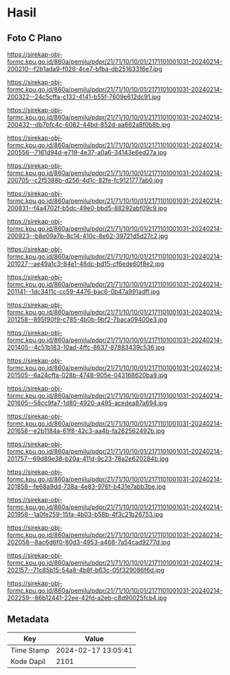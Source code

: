 # Hasil

## Foto C Plano

https://sirekap-obj-formc.kpu.go.id/860a/pemilu/pdpr/21/71/10/10/01/2171101001031-20240214-200210--f2b1ada9-f026-4ce7-bfba-db25163316e7.jpg

https://sirekap-obj-formc.kpu.go.id/860a/pemilu/pdpr/21/71/10/10/01/2171101001031-20240214-200322--24c5cffa-c132-4141-b55f-7609e612dc91.jpg

https://sirekap-obj-formc.kpu.go.id/860a/pemilu/pdpr/21/71/10/10/01/2171101001031-20240214-200432--db7bfc4c-6062-44bd-852d-aa662a8f0b8b.jpg

https://sirekap-obj-formc.kpu.go.id/860a/pemilu/pdpr/21/71/10/10/01/2171101001031-20240214-200556--7161d94d-e719-4e37-a0a6-34143e6ed27a.jpg

https://sirekap-obj-formc.kpu.go.id/860a/pemilu/pdpr/21/71/10/10/01/2171101001031-20240214-200705--c2f5388b-d256-4d1c-82fe-fc9121777ab0.jpg

https://sirekap-obj-formc.kpu.go.id/860a/pemilu/pdpr/21/71/10/10/01/2171101001031-20240214-200831--f4a4702f-b5dc-49e0-bbd5-88292abf09c9.jpg

https://sirekap-obj-formc.kpu.go.id/860a/pemilu/pdpr/21/71/10/10/01/2171101001031-20240214-200923--b8e09a7b-8c14-410c-8e62-39721d5d27c2.jpg

https://sirekap-obj-formc.kpu.go.id/860a/pemilu/pdpr/21/71/10/10/01/2171101001031-20240214-201027--ae49a1c3-84e1-46dc-bd15-cf6ede60f8e2.jpg

https://sirekap-obj-formc.kpu.go.id/860a/pemilu/pdpr/21/71/10/10/01/2171101001031-20240214-201141--1dc3411c-cc59-4476-bac6-0b47a991adff.jpg

https://sirekap-obj-formc.kpu.go.id/860a/pemilu/pdpr/21/71/10/10/01/2171101001031-20240214-201258--895f90f9-c785-4b0b-9bf2-7baca09400e3.jpg

https://sirekap-obj-formc.kpu.go.id/860a/pemilu/pdpr/21/71/10/10/01/2171101001031-20240214-201405--4c51b183-10ad-4ffc-8637-87883439c536.jpg

https://sirekap-obj-formc.kpu.go.id/860a/pemilu/pdpr/21/71/10/10/01/2171101001031-20240214-201505--6a24cffa-028b-4748-905e-043168620ba9.jpg

https://sirekap-obj-formc.kpu.go.id/860a/pemilu/pdpr/21/71/10/10/01/2171101001031-20240214-201605--58cc9fa7-1d80-4920-a495-acedea87a694.jpg

https://sirekap-obj-formc.kpu.go.id/860a/pemilu/pdpr/21/71/10/10/01/2171101001031-20240214-201658--e2b1184a-61f8-42c3-aa4b-fa262562492b.jpg

https://sirekap-obj-formc.kpu.go.id/860a/pemilu/pdpr/21/71/10/10/01/2171101001031-20240214-201757--69d89e38-b20a-411d-9c23-78a2e620284b.jpg

https://sirekap-obj-formc.kpu.go.id/860a/pemilu/pdpr/21/71/10/10/01/2171101001031-20240214-201858--fe68a9dd-738a-4e83-976f-b431e7abb3be.jpg

https://sirekap-obj-formc.kpu.go.id/860a/pemilu/pdpr/21/71/10/10/01/2171101001031-20240214-201958--1a0fe259-15fa-4b03-b58b-4f3c21b26753.jpg

https://sirekap-obj-formc.kpu.go.id/860a/pemilu/pdpr/21/71/10/10/01/2171101001031-20240214-202058--8ac6d6f0-80d3-4953-a468-7a54cad9277d.jpg

https://sirekap-obj-formc.kpu.go.id/860a/pemilu/pdpr/21/71/10/10/01/2171101001031-20240214-202157--71c85b15-54a8-4b8f-b63c-05f329086f6d.jpg

https://sirekap-obj-formc.kpu.go.id/860a/pemilu/pdpr/21/71/10/10/01/2171101001031-20240214-202259--86b12441-22ee-42fd-a2eb-c8d90025fcb4.jpg


## Metadata

| Key        | Value               |
| ---------- | ------------------- |
| Time Stamp | 2024-02-17 13:05:41 |
| Kode Dapil | 2101                |



